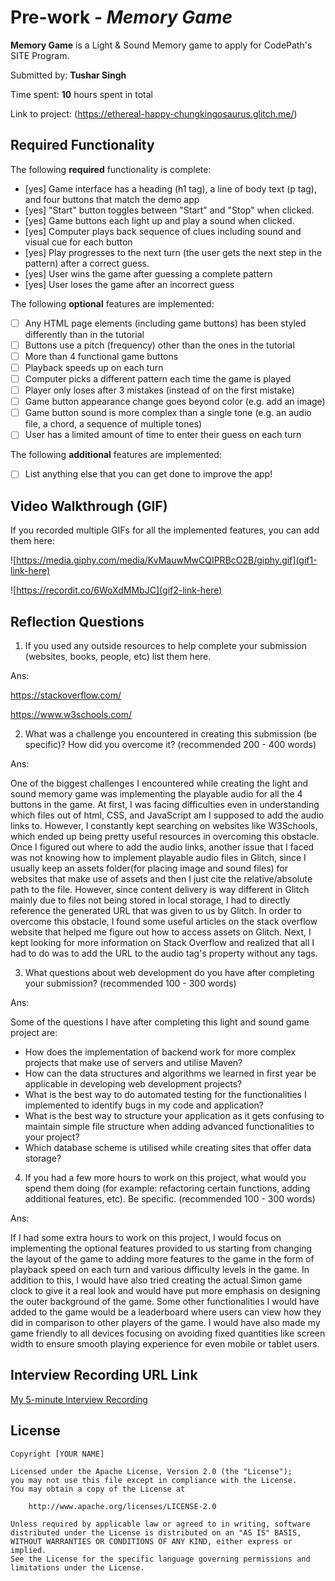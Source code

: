 # Pre-work - *Memory Game*

**Memory Game** is a Light & Sound Memory game to apply for CodePath's SITE Program. 

Submitted by: **Tushar Singh**

Time spent: **10** hours spent in total

Link to project: (https://ethereal-happy-chungkingosaurus.glitch.me/)

## Required Functionality

The following **required** functionality is complete:

* [yes] Game interface has a heading (h1 tag), a line of body text (p tag), and four buttons that match the demo app
* [yes] "Start" button toggles between "Start" and "Stop" when clicked. 
* [yes] Game buttons each light up and play a sound when clicked. 
* [yes] Computer plays back sequence of clues including sound and visual cue for each button
* [yes] Play progresses to the next turn (the user gets the next step in the pattern) after a correct guess. 
* [yes] User wins the game after guessing a complete pattern
* [yes] User loses the game after an incorrect guess

The following **optional** features are implemented:

* [ ] Any HTML page elements (including game buttons) has been styled differently than in the tutorial
* [ ] Buttons use a pitch (frequency) other than the ones in the tutorial
* [ ] More than 4 functional game buttons
* [ ] Playback speeds up on each turn
* [ ] Computer picks a different pattern each time the game is played
* [ ] Player only loses after 3 mistakes (instead of on the first mistake)
* [ ] Game button appearance change goes beyond color (e.g. add an image)
* [ ] Game button sound is more complex than a single tone (e.g. an audio file, a chord, a sequence of multiple tones)
* [ ] User has a limited amount of time to enter their guess on each turn

The following **additional** features are implemented:

- [ ] List anything else that you can get done to improve the app!

## Video Walkthrough (GIF)

If you recorded multiple GIFs for all the implemented features, you can add them here:

![https://media.giphy.com/media/KvMauwMwCQIPRBcO2B/giphy.gif](gif1-link-here)

![https://recordit.co/6WoXdMMbJC](gif2-link-here)


## Reflection Questions
1. If you used any outside resources to help complete your submission (websites, books, people, etc) list them here. 

Ans:

https://stackoverflow.com/

https://www.w3schools.com/


2. What was a challenge you encountered in creating this submission (be specific)? How did you overcome it? (recommended 200 - 400 words) 

Ans:

One of the biggest challenges I encountered while creating the light and sound memory game was implementing the playable audio for all the 4 buttons in the game. At first, I was facing difficulties even in understanding which files out of html, CSS, and JavaScript am I supposed to add the audio links to. However, I constantly kept searching on websites like W3Schools, which ended up being pretty useful resources in overcoming this obstacle. Once I figured out where to add the audio links, another issue that I faced was not knowing how to implement playable audio files in Glitch, since I usually keep an assets folder(for placing image and sound files) for websites that make use of assets and then I just cite the relative/absolute path to the file. However, since content delivery is way different in Glitch mainly due to files not being stored in local storage, I had to directly reference the generated URL that was given to us by Glitch. In order to overcome this obstacle, I found some useful articles on the stack overflow website that helped me figure out how to access assets on Glitch. Next, I kept looking for more information on Stack Overflow and realized that all I had to do was to add the URL to the audio tag's property without any tags.


3. What questions about web development do you have after completing your submission? (recommended 100 - 300 words) 

Ans:

Some of the questions I have after completing this light and sound game project are:
  - How does the implementation of backend work for more complex projects that make use of servers and utilise Maven?
  - How can the data structures and algorithms we learned in first year be applicable in developing web development projects?
  - What is the best way to do automated testing for the functionalities I implemented to identify bugs in my code and application?
  - What is the best way to structure your application as it gets confusing to maintain simple file structure when adding advanced functionalities to your project?
  - Which database scheme is utilised while creating sites that offer data storage?

4. If you had a few more hours to work on this project, what would you spend them doing (for example: refactoring certain functions, adding additional features, etc). Be specific. (recommended 100 - 300 words) 

Ans:

If I had some extra hours to work on this project, I would focus on implementing the optional features provided to us starting from changing the layout of the game to adding more features to the game in the form of playback speed on each turn and various difficulty levels in the game. In addition to this, I would have also tried creating the actual Simon game clock to give it a real look and would have put more emphasis on designing the outer background of the game. Some other functionalities I would have added to the game would be a leaderboard where users can view how they did in comparison to other players of the game. I would have also made my game friendly to all devices focusing on avoiding fixed quantities like screen width to ensure smooth playing experience for even mobile or tablet users.


## Interview Recording URL Link

[My 5-minute Interview Recording](your-link-here)


## License

    Copyright [YOUR NAME]

    Licensed under the Apache License, Version 2.0 (the "License");
    you may not use this file except in compliance with the License.
    You may obtain a copy of the License at

        http://www.apache.org/licenses/LICENSE-2.0

    Unless required by applicable law or agreed to in writing, software
    distributed under the License is distributed on an "AS IS" BASIS,
    WITHOUT WARRANTIES OR CONDITIONS OF ANY KIND, either express or implied.
    See the License for the specific language governing permissions and
    limitations under the License.
